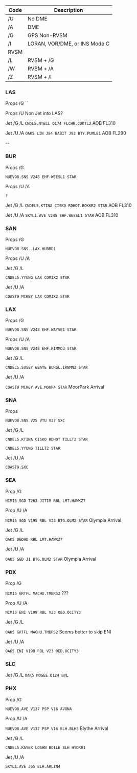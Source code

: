 | Code | Description |
|--| --|
|/U |No DME|
|/A |DME|
|/G |GPS Non-RVSM|
|/I |LORAN, VOR/DME, or INS Mode C|
|RVSM|
|/L |RVSM + /G|
|/W |RVSM + /A|
|/Z |RVSM + /I|


### LAS

Props /G
``

Props /U
Non Jet into LAS?

Jet /G /L
```CNDL5.NTELL Q174 FLCHR.COKTL2``` AOB FL310

Jet /U /A
```OAK5 LIN J84 BABIT J92 BTY.PUMLE1``` AOB FL290


--
### BUR

Props /G

```NUEVO8.SNS V248 EHF.WEESL1 STAR```

Props /U /A

```? ```

Jet /G /L
```CNDEL5.KTINA CISKO RDHOT.ROKKR2 STAR``` AOB FL310

Jet /U /A
```SKYL1.AVE V248 EHF.WEESL1 STAR``` AOB FL310

### SAN

Props /G

```NUEVO8.SNS..LAX.HUBRD1```

Props /U /A
``` ``` 

Jet /G /L

`CNDEL5.YYUNG LAX COMIX2 STAR`

Jet /U /A

```COAST9 MCKEY LAX COMIX2 STAR```


### LAX

Props /G

```NUEVO8.SNS V248 EHF.WAYVE1 STAR```

Props /U /A

```NUEVO8.SNS V248 EHF.KIMMO3 STAR```

Jet /G /L

`CNDEL5.SUSEY EBAYE BURGL.IRNMN2 STAR`

Jet /U /A

```COAST9 MCKEY AVE.MOOR4 STAR``` MoorPark Arrival

### SNA

Props

```NUEVO8.SNS V25 VTU V27 SXC```

Jet /G /L

`CNDEL5.KTINA CISKO RDHOT TILLT2 STAR`

`CNDEL5.YYUNG TILLT2 STAR`

Jet /U /A

```COAST9.SXC```

### SEA
Prop /G

```NIMI5 SGD T263 JITIM RBL LMT.HAWKZ7```

Prop /U /A

```NIMI5 SGD V195 RBL V23 BTG.OLM2 STAR``` Olympia Arrival

Jet /G /L

```OAK5 DEDHD RBL LMT.HAWKZ7```

Jet /U /A

```OAK5 SGD J1 BTG.OLM2 STAR``` Olympia Arrival

### PDX

Prop /G

```NIMI5 GRTFL MACHU.TMBRS2``` ???

Prop /U /A

```NIMI5 ENI V199 RBL V23 OED.OCITY3``` 

Jet /G /L

```OAK5 GRTFL MACHU.TMBRS2``` Seems better to skip ENI

Jet /U /A

```OAK5 ENI V199 RBL V23 OED.OCITY3```

### SLC

Jet /G /L
```OAK5 MOGEE Q124 BVL```

### PHX

Prop /G

```NUEVO8.AVE V137 PSP V16 AVONA``` 

Prop /U /A

```NUEVO8.AVE V137 PSP V16 BLH.BLH5``` Blythe Arrival 

Jet /G /L

```CNDEL5.KAYEX LOSHN BOILE BLH HYDRR1```

Jet /U /A

```SKYL1.AVE J65 BLH.ARLIN4```
